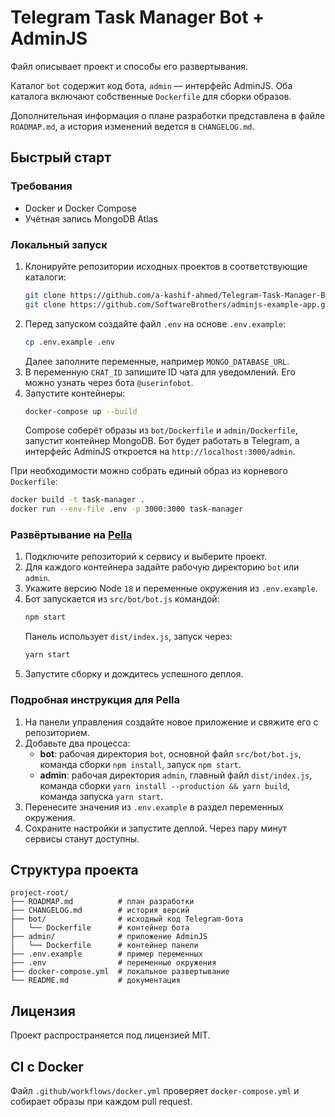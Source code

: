 <!-- Назначение файла: документация проекта и общие инструкции. -->
# Telegram Task Manager Bot + AdminJS

Файл описывает проект и способы его развертывания.

Каталог `bot` содержит код бота, `admin` — интерфейс AdminJS.
Оба каталога включают собственные `Dockerfile` для сборки образов.

Дополнительная информация о плане разработки представлена в файле `ROADMAP.md`, а история изменений ведется в `CHANGELOG.md`.

## Быстрый старт

### Требования
- Docker и Docker Compose
- Учётная запись MongoDB Atlas

### Локальный запуск
1. Клонируйте репозитории исходных проектов в соответствующие каталоги:
   ```bash
   git clone https://github.com/a-kashif-ahmed/Telegram-Task-Manager-Bot.git bot
   git clone https://github.com/SoftwareBrothers/adminjs-example-app.git admin
   ```
2. Перед запуском создайте файл `.env` на основе `.env.example`:
   ```bash
   cp .env.example .env
   ```
   Далее заполните переменные, например `MONGO_DATABASE_URL`.
3. В переменную `CHAT_ID` запишите ID чата для уведомлений. Его можно узнать через бота `@userinfobot`.
4. Запустите контейнеры:
   ```bash
   docker-compose up --build
   ```
   Compose соберёт образы из `bot/Dockerfile` и `admin/Dockerfile`, запустит контейнер MongoDB.
   Бот будет работать в Telegram, а интерфейс AdminJS откроется на `http://localhost:3000/admin`.

При необходимости можно собрать единый образ из корневого `Dockerfile`:
```bash
docker build -t task-manager .
docker run --env-file .env -p 3000:3000 task-manager
```

### Развёртывание на [Pella](https://www.pella.app)
1. Подключите репозиторий к сервису и выберите проект.
2. Для каждого контейнера задайте рабочую директорию `bot` или `admin`.
3. Укажите версию Node `18` и переменные окружения из `.env.example`.
4. Бот запускается из `src/bot/bot.js` командой:
   ```bash
   npm start
   ```
   Панель использует `dist/index.js`, запуск через:
   ```bash
   yarn start
   ```
5. Запустите сборку и дождитесь успешного деплоя.

### Подробная инструкция для Pella
1. На панели управления создайте новое приложение и свяжите его с репозиторием.
2. Добавьте два процесса:
   - **bot**: рабочая директория `bot`, основной файл `src/bot/bot.js`, команда сборки `npm install`, запуск `npm start`.
   - **admin**: рабочая директория `admin`, главный файл `dist/index.js`, команда сборки `yarn install --production && yarn build`, команда запуска `yarn start`.
3. Перенесите значения из `.env.example` в раздел переменных окружения.
4. Сохраните настройки и запустите деплой. Через пару минут сервисы станут доступны.

## Структура проекта
```
project-root/
├── ROADMAP.md          # план разработки
├── CHANGELOG.md        # история версий
├── bot/                # исходный код Telegram-бота
│   └── Dockerfile      # контейнер бота
├── admin/              # приложение AdminJS
│   └── Dockerfile      # контейнер панели
├── .env.example        # пример переменных
├── .env                # переменные окружения
├── docker-compose.yml  # локальное развертывание
└── README.md           # документация
```

## Лицензия
Проект распространяется под лицензией MIT.

## CI с Docker
Файл `.github/workflows/docker.yml` проверяет `docker-compose.yml` и собирает образы при каждом pull request.
